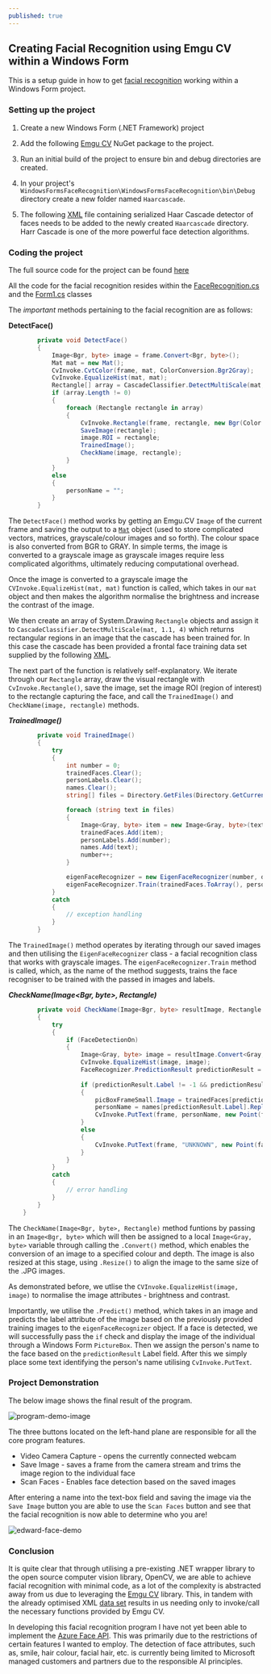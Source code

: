 ```yaml
---
published: true
---
```

## Creating Facial Recognition using Emgu CV within a Windows Form

This is a setup guide in how to get [facial recognition](https://en.wikipedia.org/wiki/Facial_recognition_system) working within a Windows Form project.

### Setting up the project

1. Create a new Windows Form (.NET Framework) project

<!-- ![Windows Form new project]({{site.baseurl}}/images/windows-form-new-project.png "Windows Form") -->

2. Add the following [Emgu CV](https://www.nuget.org/packages/EmguCV) NuGet package to the project. 

3. Run an initial build of the project to ensure bin and debug directories are created.

4. In your project's `WindowsFormsFaceRecognition\WindowsFormsFaceRecognition\bin\Debug` directory create a new folder named `Haarcascade`. 

5. The following [XML](https://github.com/opencv/opencv/blob/master/data/haarcascades/haarcascade_frontalface_alt.xml) file containing serialized Haar Cascade detector of faces needs to be added to the newly created `Haarcascade` directory. Harr Cascade is one of the more powerful face detection algorithms.

### Coding the project

The full source code for the project can be found [here](https://github.com/Edward-P-Astbury/WindowsFormsFaceRecognition.git)

All the code for the facial recognition resides within the [FaceRecognition.cs](https://github.com/Edward-P-Astbury/WindowsFormsFaceRecognition/blob/f6a31106cbc2a1a8cf114713e8dfa58603e0f266/WindowsFormsFaceRecognition/FaceRecognition.cs) and the [Form1.cs](https://github.com/Edward-P-Astbury/WindowsFormsFaceRecognition/blob/f6a31106cbc2a1a8cf114713e8dfa58603e0f266/WindowsFormsFaceRecognition/Form1.cs) classes

The _important_ methods pertaining to the facial recognition are as follows:

**DetectFace()**

```csharp
        private void DetectFace()
        {
            Image<Bgr, byte> image = frame.Convert<Bgr, byte>();
            Mat mat = new Mat();
            CvInvoke.CvtColor(frame, mat, ColorConversion.Bgr2Gray);
            CvInvoke.EqualizeHist(mat, mat);
            Rectangle[] array = CascadeClassifier.DetectMultiScale(mat, 1.1, 4);
            if (array.Length != 0)
            {
                foreach (Rectangle rectangle in array)
                {
                    CvInvoke.Rectangle(frame, rectangle, new Bgr(Color.LimeGreen).MCvScalar, 2);
                    SaveImage(rectangle);
                    image.ROI = rectangle;
                    TrainedImage();
                    CheckName(image, rectangle);
                }
            }
            else
            {
                personName = "";
            }
        }
```

The `DetectFace()` method works by getting an Emgu.CV `Image` of the current frame and saving the output to a [`Mat`](https://docs.opencv.org/4.x/d3/d63/classcv_1_1Mat.html) object (used to store complicated vectors, matrices, grayscale/colour images and so forth). The colour space is also converted from BGR to GRAY. In simple terms, the image is converted to a grayscale image as grayscale images require less complicated algorithms, ultimately reducing computational overhead.

Once the image is converted to a grayscale image the `CVInvoke.EqualizeHist(mat, mat)` function is called, which takes in our `mat` object and then makes the algorithm normalise the brightness and increase the contrast of the image.

We then create an array of System.Drawing `Rectangle` objects and assign it to `CascadeClassifier.DetectMultiScale(mat, 1.1, 4)` which returns rectangular regions in an image that the cascade has been trained for. In this case the cascade has been provided a frontal face training data set supplied by the following [XML](https://github.com/opencv/opencv/blob/master/data/haarcascades/haarcascade_frontalface_alt.xml).

The next part of the function is relatively self-explanatory. We iterate through our `Rectangle` array, draw the visual rectangle with `CvInvoke.Rectangle()`, save the image, set the image ROI (region of interest) to the rectangle capturing the face, and call the `TrainedImage()` and `CheckName(image, rectangle)` methods.

***TrainedImage()***

```csharp
        private void TrainedImage()
        {
            try
            {
                int number = 0;
                trainedFaces.Clear();
                personLabels.Clear();
                names.Clear();
                string[] files = Directory.GetFiles(Directory.GetCurrentDirectory() + "\\Image", "*.jpg", SearchOption.AllDirectories);

                foreach (string text in files)
                {
                    Image<Gray, byte> item = new Image<Gray, byte>(text);
                    trainedFaces.Add(item);
                    personLabels.Add(number);
                    names.Add(text);
                    number++;
                }

                eigenFaceRecognizer = new EigenFaceRecognizer(number, distance);
                eigenFaceRecognizer.Train(trainedFaces.ToArray(), personLabels.ToArray());
            }
            catch
            {
                // exception handling
            }
        }
```

The `TrainedImage()` method operates by iterating through our saved images and then utilising the `EigenFaceRecognizer` class - a facial recognition class that works with grayscale images. The `eigenFaceRecognizer.Train` method is called, which, as the name of the method suggests, trains the face recogniser to be trained with the passed in images and labels.

***CheckName(Image<Bgr, byte>, Rectangle)***

```csharp
        private void CheckName(Image<Bgr, byte> resultImage, Rectangle face)
        {
            try
            {
                if (FaceDetectionOn)
                {
                    Image<Gray, byte> image = resultImage.Convert<Gray, byte>().Resize(100, 100, Inter.Cubic);
                    CvInvoke.EqualizeHist(image, image);
                    FaceRecognizer.PredictionResult predictionResult = eigenFaceRecognizer.Predict(image);
                  
                    if (predictionResult.Label != -1 && predictionResult.Distance < distance)
                    {
                        picBoxFrameSmall.Image = trainedFaces[predictionResult.Label].Bitmap;
                        personName = names[predictionResult.Label].Replace(Environment.CurrentDirectory + "\\Image\\", "").Replace(".jpg", "");
                        CvInvoke.PutText(frame, personName, new Point(face.X - 2, face.Y - 2), FontFace.HersheyPlain, 1.0, new Bgr(Color.LimeGreen).MCvScalar);
                    }
                    else
                    {
                        CvInvoke.PutText(frame, "UNKNOWN", new Point(face.X - 2, face.Y - 2), FontFace.HersheyPlain, 1.0, new Bgr(Color.OrangeRed).MCvScalar);
                    }
                }
            }
            catch
            {
                // error handling
            }
        }
    }
```

The `CheckName(Image<Bgr, byte>, Rectangle)` method funtions by passing in an `Image<Bgr, byte>` which will then be assigned to a local `Image<Gray, byte>` variable through calling the `.Convert()` method, which enables the conversion of an image to a specified colour and depth. The image is also resized at this stage, using `.Resize()` to align the image to the same size of the .JPG images.

As demonstrated before, we utlise the `CVInvoke.EqualizeHist(image, image)` to normalise the image attributes - brightness and contrast.

Importantly, we utilise the `.Predict()` method, which takes in an image and predicts the label attribute of the image based on the previously provided training images to the `eigenFaceRecognizer` object. If a face is detected, we will successfully pass the `if` check and display the image of the individual through a Windows Form `PictureBox`. Then we assign the person's name to the face based on the `predictionResult` Label field. After this we simply place some text identifying the person's name utilising `CvInvoke.PutText`.

### Project Demonstration

The below image shows the final result of the program.

![program-demo-image]({{site.baseurl}}/images/program-demo.png "Program Demo")

The three buttons located on the left-hand plane are responsible for all the core program features.

- Video Camera Capture - opens the currently connected webcam
- Save Image - saves a frame from the camera stream and trims the image region to the individual face
- Scan Faces - Enables face detection based on the saved images

After entering a name into the text-box field and saving the image via the `Save Image` button you are able to use the `Scan Faces` button and see that the facial recognition is now able to determine who you are!

![edward-face-demo]({{site.baseurl}}/images/demo-edward-face.png "Face Demo")

### Conclusion

It is quite clear that through utilising a pre-existing .NET wrapper library to the open source computer vision library, OpenCV, we are able to achieve facial recognition with minimal code, as a lot of the complexity is abstracted away from us due to leveraging the [Emgu CV](https://www.nuget.org/packages/EmguCV) library. This, in tandem with the already optimised XML [data set](https://github.com/opencv/opencv/blob/master/data/haarcascades/haarcascade_frontalface_alt.xml) results in us needing only to invoke/call the necessary functions provided by Emgu CV.

In developing this facial recognition program I have not yet been able to implement the [Azure Face API](https://azure.microsoft.com/en-us/products/cognitive-services/face/#overview). This was primarily due to the restrictions of certain features I wanted to employ. The detection of face attributes, such as, smile, hair colour, facial hair, etc. is currently being limited to Microsoft managed customers and partners due to the responsible AI principles. 